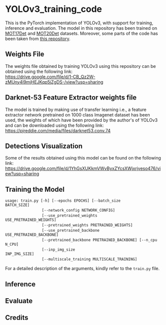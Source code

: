 # YOLOv3_training_code
This is the PyTorch implementation of YOLOv3, with support for training, inference and evaluation. The model in this repository has been trained on <a href = "https://motchallenge.net/data/MOT17Det/">MOT17Det</a> and <a href = "https://motchallenge.net/data/MOT20Det/">MOT20Det</a> datasets. Moreover, some parts of the code has been taken from <a href = "https://github.com/eriklindernoren/PyTorch-YOLOv3">this repository</a>.

## Weights File
The weights file obtained by training YOLOv3 using this repository can be obtained using the following link:<br>
https://drive.google.com/file/d/1-CB_Qz2W-zMUny4l9mjHEJKqp5jZgDS-/view?usp=sharing

## Darknet-53 Feature Extractor weights file
The model is trained by making use of transfer learning i.e., a feature extractor network pretrained on 1000 class Imagenet dataset has been used, the weights of which have been provided by the author's of YOLOv3 and can be downloaded using the following link:<br>
https://pjreddie.com/media/files/darknet53.conv.74

## Detections Visualization
Some of the results obtained using this model can be found on the following link:<br>
https://drive.google.com/file/d/1YhGsXUKkmVWvByxZYcsXWjxrjveso476/view?usp=sharing

## Training the Model

<code>usage: train.py [-h] [--epochs EPOCHS] [--batch_size BATCH_SIZE]</code><br>
&nbsp; &nbsp; &nbsp; &nbsp; &nbsp; &nbsp; &nbsp; &nbsp; &nbsp; &nbsp; &nbsp; &nbsp; &nbsp; &nbsp; &nbsp; <code>[--network_config NETWORK_CONFIG]</code><br>
&nbsp; &nbsp; &nbsp; &nbsp; &nbsp; &nbsp; &nbsp; &nbsp; &nbsp; &nbsp; &nbsp; &nbsp; &nbsp; &nbsp; &nbsp; <code>[--use_pretrained_weights USE_PRETRAINED_WEIGHTS]</code><br>
&nbsp; &nbsp; &nbsp; &nbsp; &nbsp; &nbsp; &nbsp; &nbsp; &nbsp; &nbsp; &nbsp; &nbsp; &nbsp; &nbsp; &nbsp; <code>[--pretrained_weights PRETRAINED_WEIGHTS]</code><br>
&nbsp; &nbsp; &nbsp; &nbsp; &nbsp; &nbsp; &nbsp; &nbsp; &nbsp; &nbsp; &nbsp; &nbsp; &nbsp; &nbsp; &nbsp; <code>[--use_pretrained_backbone USE_PRETRAINED_BACKBONE]</code><br>
&nbsp; &nbsp; &nbsp; &nbsp; &nbsp; &nbsp; &nbsp; &nbsp; &nbsp; &nbsp; &nbsp; &nbsp; &nbsp; &nbsp; &nbsp; <code>[--pretrained_backbone PRETRAINED_BACKBONE] [--n_cpu N_CPU]</code><br>
&nbsp; &nbsp; &nbsp; &nbsp; &nbsp; &nbsp; &nbsp; &nbsp; &nbsp; &nbsp; &nbsp; &nbsp; &nbsp; &nbsp; &nbsp; <code>[--inp_img_size INP_IMG_SIZE]</code><br>
&nbsp; &nbsp; &nbsp; &nbsp; &nbsp; &nbsp; &nbsp; &nbsp; &nbsp; &nbsp; &nbsp; &nbsp; &nbsp; &nbsp; &nbsp; <code>[--multiscale_training MULTISCALE_TRAINING]</code><br>

For a detailed description of the arguments, kindly refer to the <code>train.py</code> file.

## Inference

## Evaluate

## Credits
